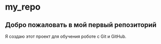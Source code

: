 # my_repo
## Добро пожаловать в мой первый репозиторий 
Я создаю этот проект для обучения роботе с Git и GitHub.